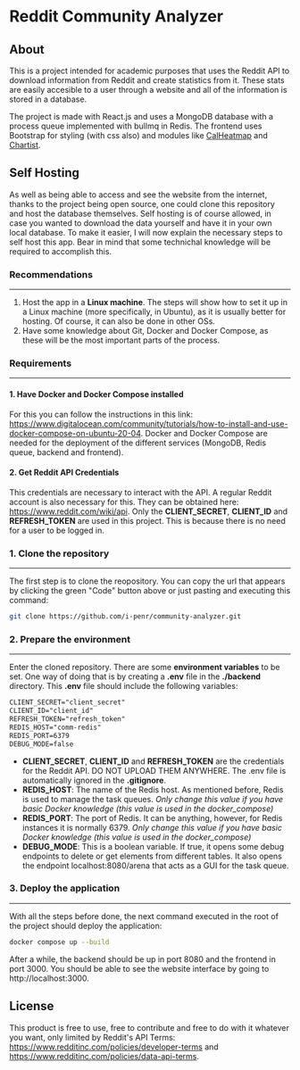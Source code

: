 # Reddit Community Analyzer

## About
This is a project intended for academic purposes that uses the Reddit API to download information from Reddit and create statistics from it. These stats are easily accesible to a user through a website and all of the information is stored in a database.

The project is made with React.js and uses a MongoDB database with a process queue implemented with bullmq in Redis. The frontend uses Bootstrap for styling (with css also) and modules like [CalHeatmap](https://cal-heatmap.com/) and [Chartist](https://gionkunz.github.io/chartist-js/).

## Self Hosting
As well as being able to access and see the website from the internet, thanks to the project being open source, one could clone this repository and host the database themselves. Self hosting is of course allowed, in case you wanted to download the data yourself and have it in your own local database. To make it easier, I will now explain the necessary steps to self host this app. Bear in mind that some technichal knowledge will be required to accomplish this.

### Recommendations
---
1. Host the app in a **Linux machine**. The steps will show how to set it up in a Linux machine (more specifically, in Ubuntu), as it is usually better for hosting. Of course, it can also be done in other OSs.
2. Have some knowledge about Git, Docker and Docker Compose, as these will be the most important parts of the process.

### Requirements
---
#### 1. Have Docker and Docker Compose installed
For this you can follow the instructions in this link: https://www.digitalocean.com/community/tutorials/how-to-install-and-use-docker-compose-on-ubuntu-20-04. Docker and Docker Compose are needed for the deployment of the different services (MongoDB, Redis queue, backend and frontend). 
#### 2. Get Reddit API Credentials
This credentials are necessary to interact with the API. A regular Reddit account is also necessary for this. They can be obtained here: https://www.reddit.com/wiki/api. Only the **CLIENT_SECRET**, **CLIENT_ID** and **REFRESH_TOKEN** are used in this project. This is because there is no need for a user to be logged in.

### 1. Clone the repository
---
The first step is to clone the reopository. You can copy the url that appears by clicking the green "Code" button above or just pasting and executing this command:
```bash
git clone https://github.com/i-penr/community-analyzer.git
```

### 2. Prepare the environment
---
Enter the cloned repository. There are some **environment variables** to be set. One way of doing that is by creating a **.env** file in the **./backend** directory. This **.env** file should include the following variables:
```txt
CLIENT_SECRET="client_secret"
CLIENT_ID="client_id"
REFRESH_TOKEN="refresh_token"
REDIS_HOST="comm-redis"
REDIS_PORT=6379
DEBUG_MODE=false
```
  - **CLIENT_SECRET**, **CLIENT_ID** and **REFRESH_TOKEN** are the credentials for the Reddit API. DO NOT UPLOAD THEM ANYWHERE. The .env file is automatically ignored in the **.gitignore**.
  - **REDIS_HOST**: The name of the Redis host. As mentioned before, Redis is used to manage the task queues. *Only change this value if you have basic Docker knowledge (this value is used in the docker_compose)*
  - **REDIS_PORT**: The port of Redis. It can be anything, however, for Redis instances it is normally 6379. *Only change this value if you have basic Docker knowledge (this value is used in the docker_compose)*
  - **DEBUG_MODE**: This is a boolean variable. If true, it opens some debug endpoints to delete or get elements from different tables. It also opens the endpoint localhost:8080/arena that acts as a GUI for the task queue.

### 3. Deploy the application
---
With all the steps before done, the next command executed in the root of the project should deploy the application:
```bash
docker compose up --build
```
After a while, the backend should be up in port 8080 and the frontend in port 3000. You should be able to see the website interface by going to http://localhost:3000.

## License
This product is free to use, free to contribute and free to do with it whatever you want, only limited by Reddit's API Terms: https://www.redditinc.com/policies/developer-terms and https://www.redditinc.com/policies/data-api-terms.


